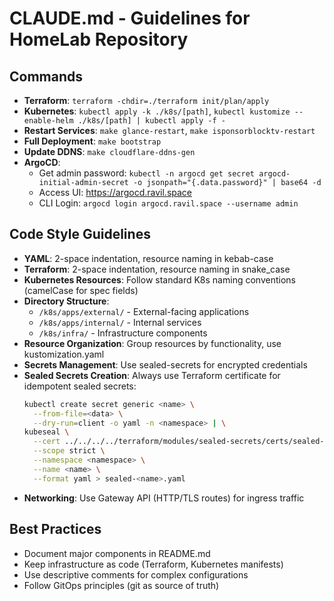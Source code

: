 # CLAUDE.md - Guidelines for HomeLab Repository

## Commands
- **Terraform**: `terraform -chdir=./terraform init/plan/apply`
- **Kubernetes**: `kubectl apply -k ./k8s/[path]`, `kubectl kustomize --enable-helm ./k8s/[path] | kubectl apply -f -`
- **Restart Services**: `make glance-restart`, `make isponsorblocktv-restart`
- **Full Deployment**: `make bootstrap`
- **Update DDNS**: `make cloudflare-ddns-gen`
- **ArgoCD**:
  - Get admin password: `kubectl -n argocd get secret argocd-initial-admin-secret -o jsonpath="{.data.password}" | base64 -d`
  - Access UI: https://argocd.ravil.space
  - CLI Login: `argocd login argocd.ravil.space --username admin`

## Code Style Guidelines
- **YAML**: 2-space indentation, resource naming in kebab-case
- **Terraform**: 2-space indentation, resource naming in snake_case
- **Kubernetes Resources**: Follow standard K8s naming conventions (camelCase for spec fields)
- **Directory Structure**:
  - `/k8s/apps/external/` - External-facing applications
  - `/k8s/apps/internal/` - Internal services
  - `/k8s/infra/` - Infrastructure components
- **Resource Organization**: Group resources by functionality, use kustomization.yaml
- **Secrets Management**: Use sealed-secrets for encrypted credentials
- **Sealed Secrets Creation**: Always use Terraform certificate for idempotent sealed secrets:
  ```bash
  kubectl create secret generic <name> \
    --from-file=<data> \
    --dry-run=client -o yaml -n <namespace> | \
  kubeseal \
    --cert ../../../../terraform/modules/sealed-secrets/certs/sealed-secrets.cert \
    --scope strict \
    --namespace <namespace> \
    --name <name> \
    --format yaml > sealed-<name>.yaml
  ```
- **Networking**: Use Gateway API (HTTP/TLS routes) for ingress traffic

## Best Practices
- Document major components in README.md
- Keep infrastructure as code (Terraform, Kubernetes manifests)
- Use descriptive comments for complex configurations
- Follow GitOps principles (git as source of truth)